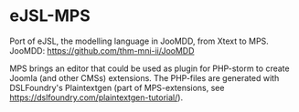 # eJSL-MPS
Port of eJSL, the modelling language in JooMDD, from Xtext to MPS. JooMDD: https://github.com/thm-mni-ii/JooMDD

MPS brings an editor that could be used as plugin for PHP-storm to create Joomla (and other CMSs) extensions. 
The PHP-files are generated with DSLFoundry's Plaintextgen (part of MPS-extensions, see https://dslfoundry.com/plaintextgen-tutorial/).
